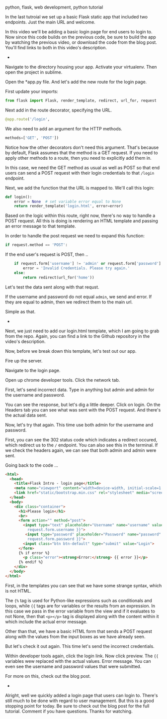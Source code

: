 python, flask, web development, python tutorial

In the last tutroial we set up a basic Flask static app that included two endpoints. Just the main URL and welcome. 

In this video we'll be adding a basic login page for end users to login to. Now since this code builds on the previous code, be sure to build the app by watching the previous video, or download the code from the blog post. You'll find links to both in this video's description.

*

Navigate to the directory housing your app. Activate your virtualenv. Then open the project in sublime. 

Open the *app.py file. And let's add the new route for the login page.

First update your imports:

```python
from flask import Flask, render_template, redirect, url_for, request
```

Next add in the route decorator, specifying the URL. 

```python
@app.route('/login', 
```


We also need to add an argument for the HTTP methods.

```python
methods=['GET', 'POST'])
```

Notice how the other decorators don't need this argument. That's because by default, Flask assumes that the method is a GET request. If you need to apply other methods to a route, then you need to explicitly add them in. 

In this case, we need the GET method as usual as well as POST so that end users can send a POST request with their login credentials to that `/login` endpoint.

Next, we add the function that the URL is mapped to. We'll call this login:

```python
def login():
    error = None  # set variable error equal to None
    return render_template('login.html', error=error)
```

Based on the logic within this route, right now, there's no way to handle a POST request. All this is doing is rendering an HTML template and passing an error message to that template. 

In order to handle the post request we need to expand this function:

```python
if request.method == 'POST':
```

If the end user's request is POST, then ..

```python
    if request.form['username'] != 'admin' or request.form['password'] != 'admin':
        error = 'Invalid Credentials. Please try again.'
    else:
        return redirect(url_for('home'))
```

Let's test the data sent along with that requst.

If the username and password do not equal `admin`, we send and error. If they are equal to admin, then we redirect them to the main url.

Simple as that.

*

Next, we just need to add our login.html template, which I am going to grab from the repo. Again, you can find a link to the Github repository in the video's description.

Now, before we break down this template, let's test out our app. 

Fire up the server.

Navigate to the login page. 

Open up chrome developer tools. Click the network tab. 

First, let's send incorrect data. Type in anything but admin and admin for the username and password. 

You can see the response, but let's dig a little deeper. Click on login. On the Headers tab you can see what was sent with the POST request. And there's the actual data sent.

Now, let's try that again. This time use both admin for the username and password. 

First, you can see the 302 status code which indicates a redirect occured, which redirect us to the `/` endpoint. You can also see this in the terminal. If we check the headers again, we can see that both admin and admin were sent. 

Going back to the code ...

```html
<html>
  <head>
    <title>Flask Intro - login page</title>
    <meta name="viewport" content="width=device-width, initial-scale=1.0">
    <link href="static/bootstrap.min.css" rel="stylesheet" media="screen">
  </head>
  <body>
    <div class="container">
      <h1>Please login</h1>
      <br>
      <form action="" method="post">
        <input type="text" placeholder="Username" name="username" value="{{
          request.form.username }}">
         <input type="password" placeholder="Password" name="password" value="{{
          request.form.password }}">
        <input class="btn btn-default" type="submit" value="Login">
      </form>
      {% if error %}
        <p class="error"><strong>Error:</strong> {{ error }}</p>
      {% endif %}
    </div>
  </body>
</html>
```

First, in the templates you can see that we have some strange syntax, which is not HTML.

The `{%` tag is used for Python-like expressions such as conditionals and loops, while `{{` tags are for variables or the results from an expression. In this case we pass in the error variable from the view and if it evaluates to not None, then that `<p></p>` tag is displayed along with the content within it which include the actual error message. 

Other than that, we have a basic HTML form that sends a POST request along with the values from the input boxes as we have already seen. 

But let's check it out again. This time let's send the incorrect credentials. 

Within developer tools again, click the login link. Now click preview. The `{{` variables wew replaced with the actual values. Error message. You can even see the username and password values that were submitted.

For more on this, check out the blog post.

*

Alright, well we quickly added a login page that users can login to. There's still much to be done with regard to user management. But this is a good stopping point for today. Be sure to check out the blog post for the full tutorial. Comment if you have questions. Thanks for watching.